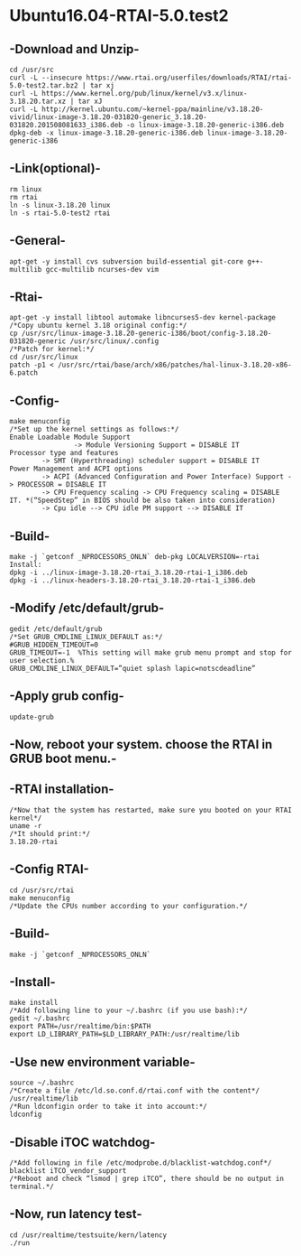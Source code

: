# Ubuntu16.04-RTAI-5.0.test2

## -Download and Unzip-
	cd /usr/src
	curl -L --insecure https://www.rtai.org/userfiles/downloads/RTAI/rtai-5.0-test2.tar.bz2 | tar xj
	curl -L https://www.kernel.org/pub/linux/kernel/v3.x/linux-3.18.20.tar.xz | tar xJ
	curl -L http://kernel.ubuntu.com/~kernel-ppa/mainline/v3.18.20-vivid/linux-image-3.18.20-031820-generic_3.18.20-031820.201508081633_i386.deb -o linux-image-3.18.20-generic-i386.deb
	dpkg-deb -x linux-image-3.18.20-generic-i386.deb linux-image-3.18.20-generic-i386

## -Link(optional)-
	rm linux
	rm rtai
	ln -s linux-3.18.20 linux
	ln -s rtai-5.0-test2 rtai
	
## -General-
	apt-get -y install cvs subversion build-essential git-core g++-multilib gcc-multilib ncurses-dev vim

## -Rtai-
	apt-get -y install libtool automake libncurses5-dev kernel-package
	/*Copy ubuntu kernel 3.18 original config:*/
	cp /usr/src/linux-image-3.18.20-generic-i386/boot/config-3.18.20-031820-generic /usr/src/linux/.config
	/*Patch for kernel:*/
	cd /usr/src/linux
	patch -p1 < /usr/src/rtai/base/arch/x86/patches/hal-linux-3.18.20-x86-6.patch
	
## -Config-
	make menuconfig
	/*Set up the kernel settings as follows:*/
	Enable Loadable Module Support
					-> Module Versioning Support = DISABLE IT
	Processor type and features
			-> SMT (Hyperthreading) scheduler support = DISABLE IT
	Power Management and ACPI options
			-> ACPI (Advanced Configuration and Power Interface) Support -> PROCESSOR = DISABLE IT
			-> CPU Frequency scaling -> CPU Frequency scaling = DISABLE IT. *(“SpeedStep” in BIOS should be also taken into consideration)
			-> Cpu idle --> CPU idle PM support --> DISABLE IT
			
## -Build-
	make -j `getconf _NPROCESSORS_ONLN` deb-pkg LOCALVERSION=-rtai 
	Install:
	dpkg -i ../linux-image-3.18.20-rtai_3.18.20-rtai-1_i386.deb
	dpkg -i ../linux-headers-3.18.20-rtai_3.18.20-rtai-1_i386.deb

## -Modify /etc/default/grub-
	gedit /etc/default/grub
	/*Set GRUB_CMDLINE_LINUX_DEFAULT as:*/
	#GRUB_HIDDEN_TIMEOUT=0  
	GRUB_TIMEOUT=-1  %This setting will make grub menu prompt and stop for user selection.%
	GRUB_CMDLINE_LINUX_DEFAULT=”quiet splash lapic=notscdeadline”
	
## -Apply grub config-
	update-grub
	
## -Now, reboot your system. choose the RTAI in GRUB boot menu.-

## -RTAI installation-
	/*Now that the system has restarted, make sure you booted on your RTAI kernel*/
	uname -r 
	/*It should print:*/
	3.18.20-rtai
	
## -Config RTAI-
	cd /usr/src/rtai
	make menuconfig
	/*Update the CPUs number according to your configuration.*/
	
## -Build-
	make -j `getconf _NPROCESSORS_ONLN`

## -Install-
	make install
	/*Add following line to your ~/.bashrc (if you use bash):*/
	gedit ~/.bashrc
	export PATH=/usr/realtime/bin:$PATH 
	export LD_LIBRARY_PATH=$LD_LIBRARY_PATH:/usr/realtime/lib
	
## -Use new environment variable-
	source ~/.bashrc
	/*Create a file /etc/ld.so.conf.d/rtai.conf with the content*/
	/usr/realtime/lib
	/*Run ldconfigin order to take it into account:*/
	ldconfig
	
## -Disable iTOC watchdog-
	/*Add following in file /etc/modprobe.d/blacklist-watchdog.conf*/
	blacklist iTCO_vendor_support
	/*Reboot and check “lsmod | grep iTCO”, there should be no output in terminal.*/
	
## -Now, run latency test-
	cd /usr/realtime/testsuite/kern/latency
	./run

